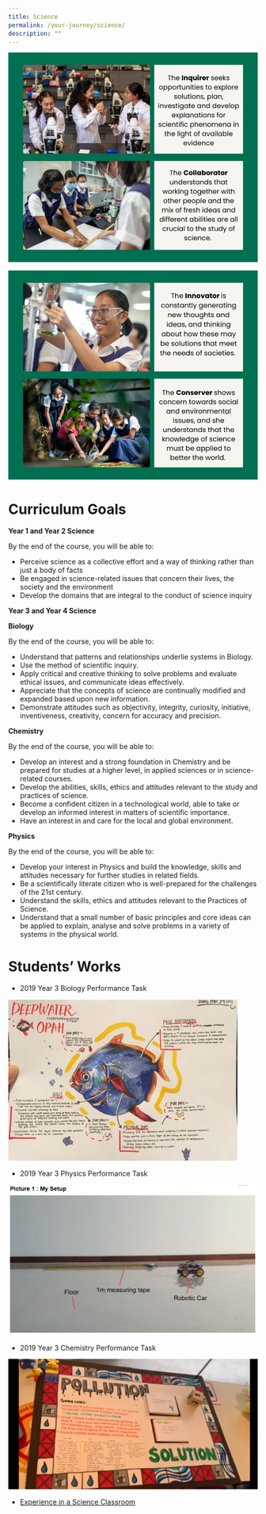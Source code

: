 ```yaml
---
title: Science
permalink: /your-journey/science/
description: ""
---
```

![](/images/sciencev1.png)

![](/images/sciencev2.png)

# Curriculum Goals
**Year 1 and Year 2 Science**

By the end of the course, you will be able to:

*   Perceive science as a collective effort and a way of thinking rather than just a body of facts
*   Be engaged in science-related issues that concern their lives, the society and the environment
*   Develop the domains that are integral to the conduct of science inquiry

**Year 3 and Year 4 Science**

**Biology**

By the end of the course, you will be able to:

*   Understand that patterns and relationships underlie systems in Biology.
*   Use the method of scientific inquiry.
*   Apply critical and creative thinking to solve problems and evaluate ethical issues, and communicate ideas effectively.
*   Appreciate that the concepts of science are continually modified and expanded based upon new information.
*   Demonstrate attitudes such as objectivity, integrity, curiosity, initiative, inventiveness, creativity, concern for accuracy and precision.

**Chemistry**

By the end of the course, you will be able to:

*   Develop an interest and a strong foundation in Chemistry and be prepared for studies at a higher level, in applied sciences or in science-related courses.
*   Develop the abilities, skills, ethics and attitudes relevant to the study and practices of science.
*   Become a confident citizen in a technological world, able to take or develop an informed interest in matters of scientific importance.
*   Have an interest in and care for the local and global environment.

**Physics**

By the end of the course, you will be able to:

*   Develop your interest in Physics and build the knowledge, skills and attitudes necessary for further studies in related fields.
*   Be a scientifically literate citizen who is well-prepared for the challenges of the 21st century.
*   Understand the skills, ethics and attitudes relevant to the Practices of Science.
*   Understand that a small number of basic principles and core ideas can be applied to explain, analyse and solve problems in a variety of systems in the physical world.

# Students’ Works

* 2019 Year 3 Biology Performance Task

![](/images/bio%20performance%20task.jpeg)

* 2019 Year 3 Physics Performance Task

![](/images/physics%20performance%20task.png)

* 2019 Year 3 Chemistry Performance Task

![](/images/chemistry%20performance%20task.jpeg)

* [Experience in a Science Classroom](https://youtu.be/DfwcCmZp3Uk)